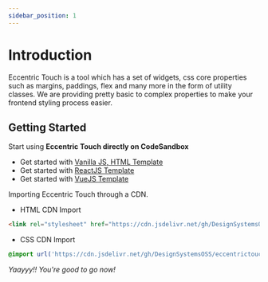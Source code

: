```yaml
---
sidebar_position: 1
---
```


# Introduction

Eccentric Touch is a tool which has a set of widgets, css core properties such as margins, paddings, flex and many more in the form of utility classes. We are providing pretty basic to complex properties to make your frontend styling process easier.

## Getting Started

Start using **Eccentric Touch directly on CodeSandbox**

- Get started with [Vanilla JS, HTML Template](https://codesandbox.io/s/eccentric-touch-vanilla-js-gofxj)
- Get started with [ReactJS Template](https://codesandbox.io/s/eccentric-touch-react-h8rt0)
- Get started with [VueJS Template](https://codesandbox.io/s/eccentric-touch-vue-erip7)

Importing Eccentric Touch through a CDN.

- HTML CDN Import

```html
<link rel="stylesheet" href="https://cdn.jsdelivr.net/gh/DesignSystemsOSS/eccentrictouch@master/source/eccentrictouch.css" />
```

- CSS CDN Import

```css
@import url('https://cdn.jsdelivr.net/gh/DesignSystemsOSS/eccentrictouch@master/source/eccentrictouch.css');
```

*Yaayyy!! You're good to go now!*